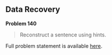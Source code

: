 Data Recovery
-------------

**Problem 140**

> Reconstruct a sentence using hints.

Full problem statement is available [here][mirror].

[mirror]: https://github.com/rdtsc/codeeval-problem-statements/tree/master/easy/140-data-recovery/
          "View Problem Statement Mirror"
